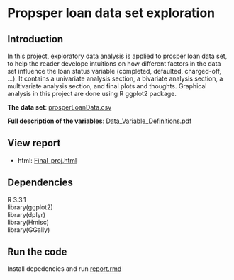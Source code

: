 # Propsper loan data set exploration

## Introduction

In this project, exploratory data analysis is applied to prosper loan data set, to help the reader develope intuitions on how different factors in the data set influence the loan status variable (completed, defaulted, charged-off, ...). It contains a univariate analysis section, a bivariate analysis section, a multivariate analysis section, and final plots and thoughts. Graphical analysis in this project are done using R ggplot2 package.

**The data set**: [prosperLoanData.csv](https://github.com/Shiutang-Li/loan-data-exploration/blob/master/prosperLoanData.csv)  

**Full description of the variables**: [Data_Variable_Definitions.pdf](https://github.com/Shiutang-Li/loan-data-exploration/blob/master/Data_Variable_Definitions.pdf)  

## View report

* html: [Final_proj.html](https://github.com/Shiutang-Li/loan-data-exploration/blob/master/Report.html)  

## Dependencies

R 3.3.1  
library(ggplot2)  
library(dplyr)  
library(Hmisc)  
library(GGally)  

## Run the code

Install depedencies and run [report.rmd](https://github.com/Shiutang-Li/loan-data-exploration/blob/master/Report.rmd)
